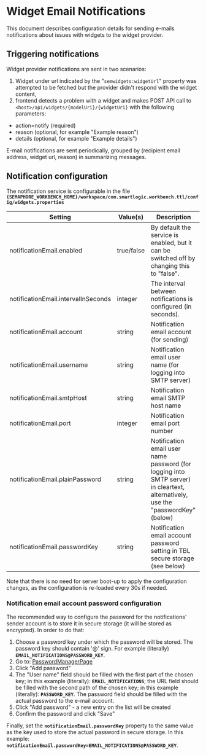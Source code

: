 # Widget Email Notifications

This document describes configuration details for sending e-mails notifications about issues with
widgets to the widget provider.

## Triggering notifications

Widget provider notifications are sent in two scenarios:

1. Widget under url indicated by the "`semwidgets:widgetUrl`" property was attempted to be fetched
   but the provider didn't respond with the widget content,
2. frontend detects a problem with a widget and makes POST API call to
   `<host>/api/widgets/{modelUri}/{widgetUri}` with the following parameters:

- action=notify (required)
- reason (optional, for example "Example reason")
- details (optional, for example "Example details")

E-mail notifications are sent periodically, grouped by (recipient email address, widget url, reason)
in summarizing messages.

## Notification configuration

The notification service is configurable in the file
**`{SEMAPHORE_WORKBENCH_HOME}/workspace/com.smartlogic.workbench.ttl/config/widgets.properties`**

| Setting                             | Value(s)   | Description                                                                                                                     |
| ----------------------------------- | ---------- | ------------------------------------------------------------------------------------------------------------------------------- |
| notificationEmail.enabled           | true/false | By default the service is enabled, but it can be switched off by changing this to "false".                                      |
| notificationEmail.intervalInSeconds | integer    | The interval between notifications is configured (in seconds).                                                                  |
| notificationEmail.account           | string     | Notification email account (for sending)                                                                                        |
| notificationEmail.username          | string     | Notification email user name (for logging into SMTP server)                                                                     |
| notificationEmail.smtpHost          | string     | Notification email SMTP host name                                                                                               |
| notificationEmail.port              | integer    | Notification email port number                                                                                                  |
| notificationEmail.plainPassword     | string     | Notification email user name password (for logging into SMTP server) in cleartext, alternatively, use the "passwordKey" (below) |
| notificationEmail.passwordKey       | string     | Notification email account password setting in TBL secure storage (see below)                                                   |

Note that there is no need for server boot-up to apply the configuration changes, as the configuration is
re-loaded every 30s if needed.

### Notification email account password configuration

The recommended way to configure the password for the notifications' sender account
is to store it in secure storage (it will be stored as encrypted). In order to do that:

1. Choose a password key under which the password will be stored. The password key should
   contain '@' sign. For example (literally) **`EMAIL_NOTIFICATIONS@PASSWORD_KEY`**.
2. Go to: [PasswordManagerPage](http://localhost:9080/tbl/swp?_viewClass=pwadmin:PasswordManagerPage)
3. Click "Add password"
4. The "User name" field should be filled with the first part of the chosen key; in this example (literally):
   **`EMAIL_NOTIFICATIONS`**; the URL field should be filled with the second path of the chosen key;
   in this example (literally): **`PASSWORD_KEY`**. The password field should be filled with the actual password
   to the e-mail account.
5. Click "Add password" - a new entry on the list will be created
6. Confirm the password and click "Save"

Finally, set the **`notificationEmail.passwordKey`** property to the same value as the
key used to store the actual password in secure storage. In this example:
**`notificationEmail.passwordKey=EMAIL_NOTIFICATIONS@PASSWORD_KEY`**.
